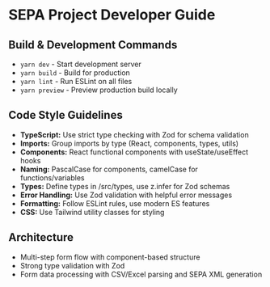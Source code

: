 # SEPA Project Developer Guide

## Build & Development Commands
- `yarn dev` - Start development server
- `yarn build` - Build for production
- `yarn lint` - Run ESLint on all files
- `yarn preview` - Preview production build locally

## Code Style Guidelines
- **TypeScript:** Use strict type checking with Zod for schema validation
- **Imports:** Group imports by type (React, components, types, utils)
- **Components:** React functional components with useState/useEffect hooks
- **Naming:** PascalCase for components, camelCase for functions/variables
- **Types:** Define types in /src/types, use z.infer for Zod schemas
- **Error Handling:** Use Zod validation with helpful error messages
- **Formatting:** Follow ESLint rules, use modern ES features
- **CSS:** Use Tailwind utility classes for styling

## Architecture
- Multi-step form flow with component-based structure
- Strong type validation with Zod
- Form data processing with CSV/Excel parsing and SEPA XML generation